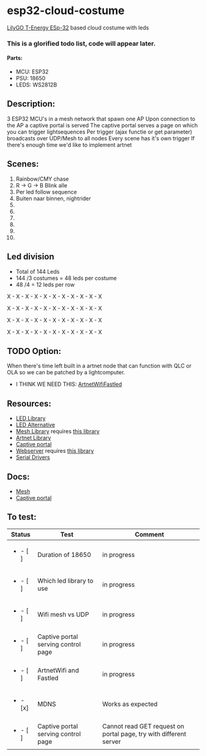 # esp32-cloud-costume
[LilyGO T-Energy ESp-32](http://www.lilygo.cn/prod_view.aspx?TypeId=50033&Id=1170&FId=t3:50033:3) based cloud costume with leds


### This is a glorified todo list, code will appear later.

#### Parts:
- MCU:	ESP32
- PSU:	18650
- LEDS:	WS2812B

## Description:
3 ESP32 MCU's in a mesh network that spawn one AP
Upon connection to the AP a captive portal is served
The captive portal serves a page on which you can trigger lightsequences
Per trigger (ajax functie or get parameter) broadcasts over UDP/Mesh to all nodes
Every scene has it's own trigger
If there's enough time we'd like to implement artnet

## Scenes:
1. Rainbow/CMY chase
2. R -> G -> B Blink alle
3. Per led follow sequence
4. Buiten naar binnen, nightrider
5. 
6.
7.
8.
9.
10.

## Led division
- Total of 144 Leds
- 144 /3 costumes = 48 leds per costume
- 48 /4 = 12 leds per row

X - X - X - X - X - X - X - X - X - X - X

X - X - X - X - X - X - X - X - X - X - X

X - X - X - X - X - X - X - X - X - X - X

X - X - X - X - X - X - X - X - X - X - X

## TODO Option:
When there's time left built in a artnet node that can function with QLC or OLA so we can be patched by a lightcomputer.
- I THINK WE NEED THIS: [ArtnetWifiFastled](https://github.com/rstephan/ArtnetWifi/blob/master/examples/ArtnetWifiFastLED/ArtnetWifiFastLED.ino)

## Resources:
- [LED Library](https://www.arduino.cc/reference/en/libraries/freenove-ws2812-lib-for-esp32)
- [LED Alternative](https://github.com/FastLED/FastLED)
- [Mesh Library](https://github.com/gmag11/painlessMesh) requires [this library](https://github.com/me-no-dev/AsyncTCP)
- [Artnet Library](https://github.com/rstephan/ArtnetWifi)
- [Captive portal](https://github.com/espressif/arduino-esp32/blob/master/libraries/DNSServer/examples/CaptivePortal/CaptivePortal.ino)
- [Webserver](https://github.com/me-no-dev/ESPAsyncWebServer) requires [this library](https://github.com/me-no-dev/AsyncTCP)
- [Serial Drivers](https://github.com/WCHSoftGroup/ch34xser_macos)

## Docs:
- [Mesh](https://randomnerdtutorials.com/esp-mesh-esp32-esp8266-painlessmesh/#2)
- [Captive portal](https://iotespresso.com/create-captive-portal-using-esp32/)

## To test:

| Status           | Test | Comment   |
|----------------|---------------|---------------|
| <ul><li>- [ ] </li></ul>   | Duration of 18650                    | in progress |
| <ul><li>- [ ] </li></ul>   | Which led library to use             | in progress | 
| <ul><li>- [ ] </li></ul>   | Wifi mesh vs UDP                     | in progress | 
| <ul><li>- [ ] </li></ul>   | Captive portal serving control page  | in progress | 
| <ul><li>- [ ] </li></ul>   | ArtnetWifi and Fastled               | in progress | 
| <ul><li>- [x] </li></ul>   | MDNS                                 | Works as expected | 
| <ul><li>- [ ] </li></ul>   | Captive portal serving control page  | Cannot read GET request on portal page, try with different server | 

